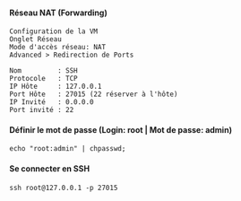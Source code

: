 #### Réseau NAT (Forwarding)
```
Configuration de la VM
Onglet Réseau
Mode d'accès réseau: NAT
Advanced > Redirection de Ports

Nom         : SSH
Protocole   : TCP
IP Hôte     : 127.0.0.1
Port Hôte   : 27015 (22 réserver à l'hôte)
IP Invité   : 0.0.0.0
Port invité : 22
```

#### Définir le mot de passe (Login: root | Mot de passe: admin)
```
echo "root:admin" | chpasswd;
```


#### Se connecter en SSH
```
ssh root@127.0.0.1 -p 27015
```
